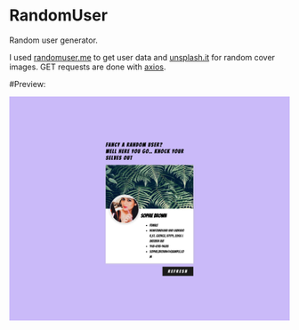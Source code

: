 # RandomUser
Random user generator.

I used [randomuser.me](https://randomuser.me/) to get user data and [unsplash.it](https://unsplash.it/) for random cover images.
GET requests are done with [axios](https://github.com/mzabriskie/axios).

#Preview:

![alt tag](https://github.com/kagorastidis/RandomUser/blob/master/img/sceenshot.jpg)
